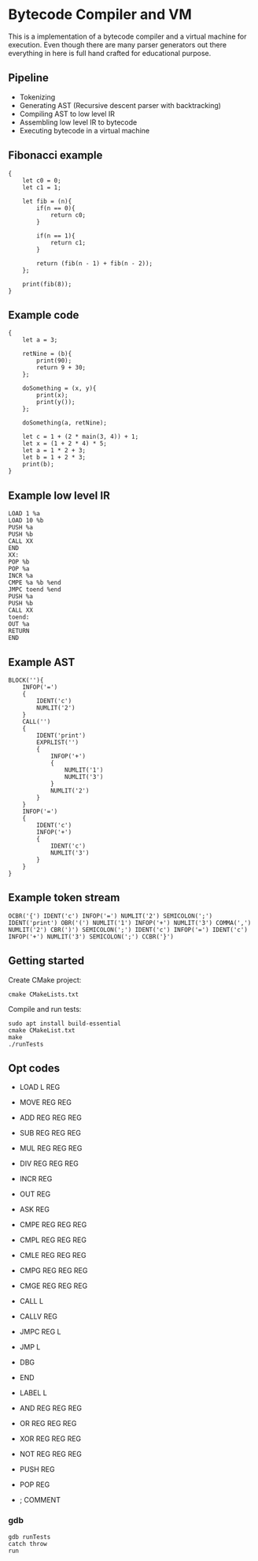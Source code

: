 # Bytecode Compiler and VM

This is a implementation of a bytecode compiler and a virtual machine for execution. Even though there are many parser generators out there everything in here is full hand crafted for educational purpose.

## Pipeline

* Tokenizing
* Generating AST (Recursive descent parser with backtracking)
* Compiling AST to low level IR
* Assembling low level IR to bytecode
* Executing bytecode in a virtual machine

## Fibonacci example
```
{
    let c0 = 0;
    let c1 = 1;

    let fib = (n){
        if(n == 0){
            return c0;
        }

        if(n == 1){
            return c1;
        }

        return (fib(n - 1) + fib(n - 2));
    };

    print(fib(8));
}
```

## Example code
```
{
    let a = 3;

    retNine = (b){
        print(90);
        return 9 + 30;
    };

    doSomething = (x, y){
        print(x);
        print(y());
    };

    doSomething(a, retNine);

    let c = 1 + (2 * main(3, 4)) + 1;
    let x = (1 + 2 * 4) * 5;
    let a = 1 * 2 + 3;
    let b = 1 + 2 * 3;
    print(b);
}
```

## Example low level IR

```
LOAD 1 %a
LOAD 10 %b
PUSH %a
PUSH %b
CALL XX
END
XX:
POP %b
POP %a
INCR %a
CMPE %a %b %end
JMPC toend %end
PUSH %a
PUSH %b
CALL XX
toend:
OUT %a
RETURN
END
```

## Example AST
```
BLOCK(''){
    INFOP('=')
    {
        IDENT('c')
        NUMLIT('2')
    }
    CALL('')
    {
        IDENT('print')
        EXPRLIST('')
        {
            INFOP('+')
            {
                NUMLIT('1')
                NUMLIT('3')
            }
            NUMLIT('2')
        }
    }
    INFOP('=')
    {
        IDENT('c')
        INFOP('+')
        {
            IDENT('c')
            NUMLIT('3')
        }
    }
}
```

## Example token stream

```
OCBR('{') IDENT('c') INFOP('=') NUMLIT('2') SEMICOLON(';') IDENT('print') OBR('(') NUMLIT('1') INFOP('+') NUMLIT('3') COMMA(',') NUMLIT('2') CBR(')') SEMICOLON(';') IDENT('c') INFOP('=') IDENT('c') INFOP('+') NUMLIT('3') SEMICOLON(';') CCBR('}')
```

## Getting started

Create CMake project:

```
cmake CMakeLists.txt
```

Compile and run tests:

```
sudo apt install build-essential
cmake CMakeList.txt
make
./runTests
```

## Opt codes

* LOAD    L   REG
* MOVE    REG REG

* ADD     REG REG REG
* SUB     REG REG REG
* MUL     REG REG REG
* DIV     REG REG REG

* INCR    REG

* OUT     REG
* ASK     REG

* CMPE    REG REG REG
* CMPL    REG REG REG
* CMLE    REG REG REG
* CMPG    REG REG REG
* CMGE    REG REG REG

* CALL    L
* CALLV   REG

* JMPC    REG L 
* JMP     L

* DBG
* END
* LABEL   L

* AND     REG REG REG
* OR      REG REG REG
* XOR     REG REG REG
* NOT     REG REG REG

* PUSH    REG
* POP     REG

* ; COMMENT

### gdb

```
gdb runTests
catch throw
run
```
